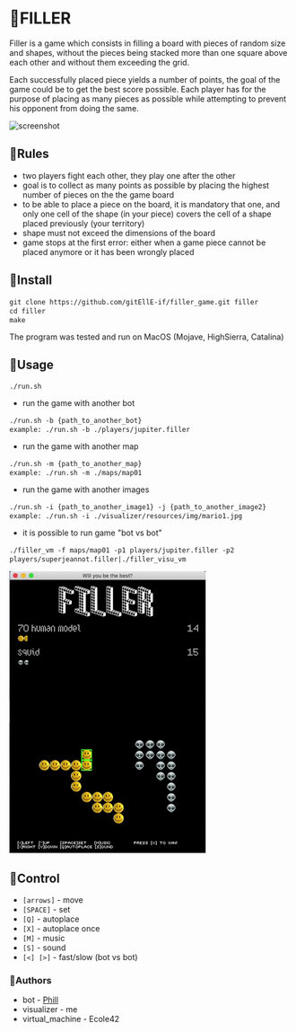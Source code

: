 # 🔹FILLER


Filler is a game which consists in filling a board with pieces of random size and shapes, without the pieces being stacked more than one square above each other and without them exceeding the grid.

Each successfully placed piece yields a number of points, the goal of the game could be to get the best score possible. Each player has for the purpose of placing as many pieces as possible while attempting to prevent his opponent from doing the same.


![screenshot](screenshot/filler1.gif)


## 🔸Rules

- two players fight each other, they play one after the other
- goal is to collect as many points as possible by placing the highest number of pieces on the the game board
- to be able to place a piece on the board, it is mandatory that one, and only one cell of the shape (in your piece) covers the cell of a shape placed previously (your territory)
- shape must not exceed the dimensions of the board
- game stops at the first error: either when a game piece cannot be placed anymore or it has been wrongly placed

## 🔹Install

```
git clone https://github.com/gitEllE-if/filler_game.git filler
cd filler
make
```
The program was tested and run on MacOS (Mojave, HighSierra, Catalina)


## 🔸Usage

```
./run.sh
```

- run the game with another bot
```
./run.sh -b {path_to_another_bot}
example: ./run.sh -b ./players/jupiter.filler
```
- run the game with another map
```
./run.sh -m {path_to_another_map}
example: ./run.sh -m ./maps/map01
```
- run the game with another images
```
./run.sh -i {path_to_another_image1} -j {path_to_another_image2}
example: ./run.sh -i ./visualizer/resources/img/mario1.jpg
```
- it is possible to run game "bot vs bot"
```
./filler_vm -f maps/map01 -p1 players/jupiter.filler -p2 players/superjeannot.filler|./filler_visu_vm
```

![screenshot](screenshot/filler2.gif)


## 🔹Control

- `[arrows]`  - move
- `[SPACE]` - set
- `[Q]`		  - autoplace
- `[X]`		  - autoplace once
- `[M]`		  - music
- `[S]`		  - sound
- `[<] [>]` - fast/slow (bot vs bot)

### 🔸Authors 

- bot				- [Phill](https://github.com/PhilippNox)
- visualizer 		- me
- virtual_machine	- Ecole42
